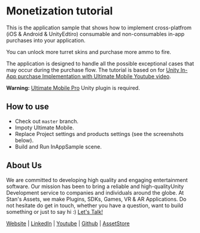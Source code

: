 # Monetization tutorial

This is the application sample that shows how to implement cross-platfrom (iOS & Android & UnityEdtiro) consumable and non-consumables in-app purchases into your application.

You can unlock more turret skins and purchase more ammo to fire.

The application is designed to handle all the possible exceptional cases that may occur during the purchase flow.
The tutorial is based on for [Unity In-App purchase Implementation with Ultimate Mobile Youtube video](https://www.youtube.com/watch?v=PTAXxP43_N8).


**Warning:** [Ultimate Mobile Pro](https://github.com/StansAssets/com.stansassets.ultimate-mobile) Unity plugin is required.


## How to use
* Check out `master` branch.
* Impoty Ultimate Mobile.
* Replace Project settings and products settings (see the screenshots below).
* Build and Run InAppSample scene.


About Us
-------------------
We are committed to developing high quality and engaging entertainment software. Our mission has been to bring a reliable and high-qualityUnity Development service to companies and individuals around the globe. 
At Stan's Assets, we make Plugins, SDKs, Games, VR & AR Applications. Do not hesitate do get in touch, whether you have a question, want to build something or just to say hi :) [Let's Talk!](mailto::stan@stansassets.com)

[Website](https://stansassets.com/) | [LinkedIn](https://www.linkedin.com/in/lacost/) | [Youtube](https://www.youtube.com/user/stansassets/videos) | [Github](https://github.com/StansAssets) | [AssetStore](https://assetstore.unity.com/publishers/2256)
